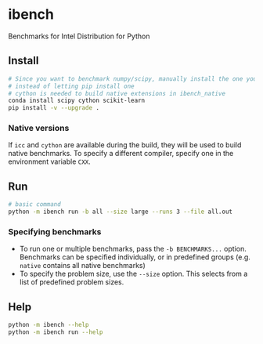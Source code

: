 # ibench

Benchmarks for Intel Distribution for Python

## Install
```bash
# Since you want to benchmark numpy/scipy, manually install the one you want
# instead of letting pip install one
# cython is needed to build native extensions in ibench_native
conda install scipy cython scikit-learn
pip install -v --upgrade .
```

### Native versions
If `icc` and `cython` are available during the build, they will be used
to build native benchmarks. To specify a different compiler, specify one
in the environment variable `CXX`.

## Run
```bash
# basic command
python -m ibench run -b all --size large --runs 3 --file all.out
```

### Specifying benchmarks
- To run one or multiple benchmarks, pass the `-b BENCHMARKS...` option.
  Benchmarks can be specified individually, or in predefined groups
  (e.g. `native` contains all native benchmarks)
- To specify the problem size, use the `--size` option. This selects
  from a list of predefined problem sizes.

## Help
```bash
python -m ibench --help
python -m ibench run --help
```
